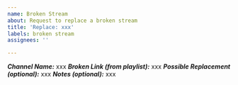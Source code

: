 ```yaml
---
name: Broken Stream
about: Request to replace a broken stream
title: 'Replace: xxx'
labels: broken stream
assignees: ''

---
```


<!-- Please fill out the information in this issue template so that we can
efficiently process your request -->

<!-- IMPORTANT: An issue may contain a request for only one channel, otherwise it will be closed -->

***Channel Name:*** xxx
***Broken Link (from playlist):*** xxx
***Possible Replacement (optional):*** xxx
***Notes (optional):*** xxx
